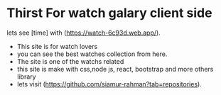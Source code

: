 # Thirst For watch galary client side

lets see   [time] with (https://watch-6c93d.web.app/).

* This site is for watch lovers
* you can see the best watches collection from here.
* The site is one of the watchs related
* this site is make with css,node js, react, bootstrap and more others library
* lets visit (https://github.com/siamur-rahman?tab=repositories).
